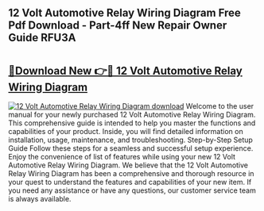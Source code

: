 ## 12 Volt Automotive Relay Wiring Diagram Free Pdf Download - Part-4ff New Repair Owner Guide RFU3A

# <h2><a href="http://dfrxr6.blite.top/?on=12+Volt+Automotive+Relay+Wiring+Diagram">🔗Download New 👉🔴 12 Volt Automotive Relay Wiring Diagram</a></h2>

[![12 Volt Automotive Relay Wiring Diagram download](https://i.imgur.com/lujVjoI.png)](http://dfrxr6.blite.top/?on=12+Volt+Automotive+Relay+Wiring+Diagram)
Welcome to the user manual for your newly purchased 12 Volt Automotive Relay Wiring Diagram. This comprehensive guide is intended to help you master the functions and capabilities of your product. Inside, you will find detailed information on installation, usage, maintenance, and troubleshooting. Step-by-Step Setup Guide Follow these steps for a seamless and successful setup experience. Enjoy the convenience of list of features while using your new 12 Volt Automotive Relay Wiring Diagram. We believe that the 12 Volt Automotive Relay Wiring Diagram has been a comprehensive and thorough resource in your quest to understand the features and capabilities of your new item. If you need any assistance or have any questions, our customer service team is always available.
